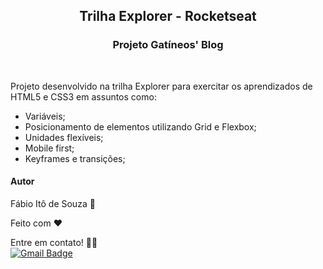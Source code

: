 <h2 align=center>
  Trilha Explorer - Rocketseat
</h2>

<h3 align=center>
  Projeto Gatíneos' Blog
</h3>
<br>
<p>Projeto desenvolvido na trilha Explorer para exercitar os aprendizados de HTML5 e CSS3 em assuntos como:
 <ul>
    <li>Variáveis;</li>
    <li>Posicionamento de elementos utilizando Grid e Flexbox;</li>
    <li>Unidades flexíveis;</li>
    <li>Mobile first;</li>
    <li>Keyframes e transições;</li>
  </ul>
  
<h4>Autor</h4>

Fábio Itô de Souza 🚀

Feito com ❤️

Entre em contato! 👋🏽 <br>
[![Gmail Badge](https://img.shields.io/badge/-Gmail-c14438?style=flat-square&logo=Gmail&logoColor=white&link=mailto:seu_email)](mailto:fabioito3@gmail.com)
